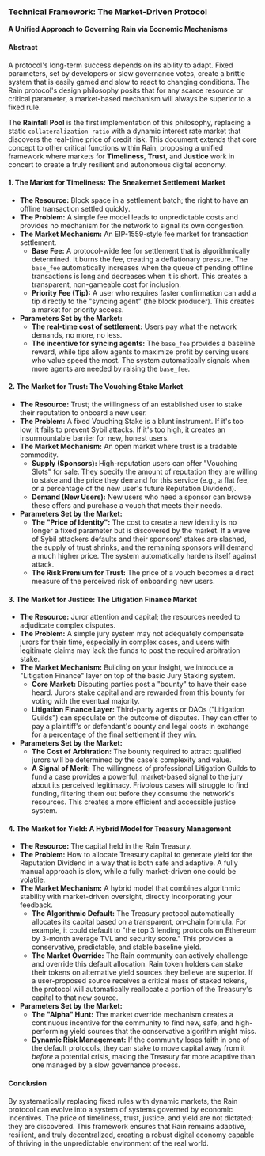 ### **Technical Framework: The Market-Driven Protocol**

**A Unified Approach to Governing Rain via Economic Mechanisms**

#### **Abstract**

A protocol's long-term success depends on its ability to adapt. Fixed parameters, set by developers or slow governance votes, create a brittle system that is easily gamed and slow to react to changing conditions. The Rain protocol's design philosophy posits that for any scarce resource or critical parameter, a market-based mechanism will always be superior to a fixed rule.

The **Rainfall Pool** is the first implementation of this philosophy, replacing a static `collateralization ratio` with a dynamic interest rate market that discovers the real-time price of credit risk. This document extends that core concept to other critical functions within Rain, proposing a unified framework where markets for **Timeliness**, **Trust**, and **Justice** work in concert to create a truly resilient and autonomous digital economy.

#### **1. The Market for Timeliness: The Sneakernet Settlement Market**

*   **The Resource:** Block space in a settlement batch; the right to have an offline transaction settled quickly.
*   **The Problem:** A simple fee model leads to unpredictable costs and provides no mechanism for the network to signal its own congestion.
*   **The Market Mechanism:** An EIP-1559-style fee market for transaction settlement.
    *   **Base Fee:** A protocol-wide fee for settlement that is algorithmically determined. It burns the fee, creating a deflationary pressure. The `base_fee` automatically increases when the queue of pending offline transactions is long and decreases when it is short. This creates a transparent, non-gameable cost for inclusion.
    *   **Priority Fee (Tip):** A user who requires faster confirmation can add a tip directly to the "syncing agent" (the block producer). This creates a market for priority access.
*   **Parameters Set by the Market:**
    *   **The real-time cost of settlement:** Users pay what the network demands, no more, no less.
    *   **The incentive for syncing agents:** The `base_fee` provides a baseline reward, while tips allow agents to maximize profit by serving users who value speed the most. The system automatically signals when more agents are needed by raising the `base_fee`.

#### **2. The Market for Trust: The Vouching Stake Market**

*   **The Resource:** Trust; the willingness of an established user to stake their reputation to onboard a new user.
*   **The Problem:** A fixed Vouching Stake is a blunt instrument. If it's too low, it fails to prevent Sybil attacks. If it's too high, it creates an insurmountable barrier for new, honest users.
*   **The Market Mechanism:** An open market where trust is a tradable commodity.
    *   **Supply (Sponsors):** High-reputation users can offer "Vouching Slots" for sale. They specify the amount of reputation they are willing to stake and the price they demand for this service (e.g., a flat fee, or a percentage of the new user's future Reputation Dividend).
    *   **Demand (New Users):** New users who need a sponsor can browse these offers and purchase a vouch that meets their needs.
*   **Parameters Set by the Market:**
    *   **The "Price of Identity":** The cost to create a new identity is no longer a fixed parameter but is discovered by the market. If a wave of Sybil attackers defaults and their sponsors' stakes are slashed, the supply of trust shrinks, and the remaining sponsors will demand a much higher price. The system automatically hardens itself against attack.
    *   **The Risk Premium for Trust:** The price of a vouch becomes a direct measure of the perceived risk of onboarding new users.

#### **3. The Market for Justice: The Litigation Finance Market**

*   **The Resource:** Juror attention and capital; the resources needed to adjudicate complex disputes.
*   **The Problem:** A simple jury system may not adequately compensate jurors for their time, especially in complex cases, and users with legitimate claims may lack the funds to post the required arbitration stake.
*   **The Market Mechanism:** Building on your insight, we introduce a "Litigation Finance" layer on top of the basic Jury Staking system.
    *   **Core Market:** Disputing parties post a "bounty" to have their case heard. Jurors stake capital and are rewarded from this bounty for voting with the eventual majority.
    *   **Litigation Finance Layer:** Third-party agents or DAOs ("Litigation Guilds") can speculate on the outcome of disputes. They can offer to pay a plaintiff's or defendant's bounty and legal costs in exchange for a percentage of the final settlement if they win.
*   **Parameters Set by the Market:**
    *   **The Cost of Arbitration:** The bounty required to attract qualified jurors will be determined by the case's complexity and value.
    *   **A Signal of Merit:** The willingness of professional Litigation Guilds to fund a case provides a powerful, market-based signal to the jury about its perceived legitimacy. Frivolous cases will struggle to find funding, filtering them out before they consume the network's resources. This creates a more efficient and accessible justice system.

#### **4. The Market for Yield: A Hybrid Model for Treasury Management**

*   **The Resource:** The capital held in the Rain Treasury.
*   **The Problem:** How to allocate Treasury capital to generate yield for the Reputation Dividend in a way that is both safe and adaptive. A fully manual approach is slow, while a fully market-driven one could be volatile.
*   **The Market Mechanism:** A hybrid model that combines algorithmic stability with market-driven oversight, directly incorporating your feedback.
    *   **The Algorithmic Default:** The Treasury protocol automatically allocates its capital based on a transparent, on-chain formula. For example, it could default to "the top 3 lending protocols on Ethereum by 3-month average TVL and security score." This provides a conservative, predictable, and stable baseline yield.
    *   **The Market Override:** The Rain community can actively challenge and override this default allocation. Rain token holders can stake their tokens on alternative yield sources they believe are superior. If a user-proposed source receives a critical mass of staked tokens, the protocol will automatically reallocate a portion of the Treasury's capital to that new source.
*   **Parameters Set by the Market:**
    *   **The "Alpha" Hunt:** The market override mechanism creates a continuous incentive for the community to find new, safe, and high-performing yield sources that the conservative algorithm might miss.
    *   **Dynamic Risk Management:** If the community loses faith in one of the default protocols, they can stake to move capital away from it *before* a potential crisis, making the Treasury far more adaptive than one managed by a slow governance process.

#### **Conclusion**

By systematically replacing fixed rules with dynamic markets, the Rain protocol can evolve into a system of systems governed by economic incentives. The price of timeliness, trust, justice, and yield are not dictated; they are discovered. This framework ensures that Rain remains adaptive, resilient, and truly decentralized, creating a robust digital economy capable of thriving in the unpredictable environment of the real world.